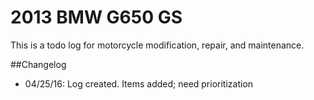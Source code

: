 # 2013 BMW G650 GS

This is a todo log for motorcycle modification, repair, and maintenance.

##Changelog

- 04/25/16: Log created. Items added; need prioritization